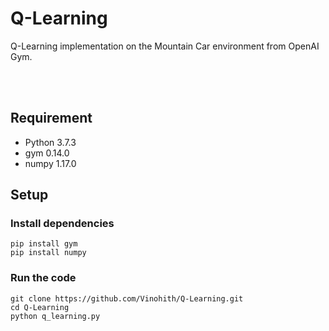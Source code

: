 # Q-Learning
Q-Learning implementation on the Mountain Car environment from OpenAI Gym.

<br>
<br>

## Requirement

- Python 3.7.3 
- gym 0.14.0
- numpy 1.17.0

## Setup
### Install dependencies
```
pip install gym
pip install numpy
```
### Run the code
```
git clone https://github.com/Vinohith/Q-Learning.git
cd Q-Learning
python q_learning.py
```
